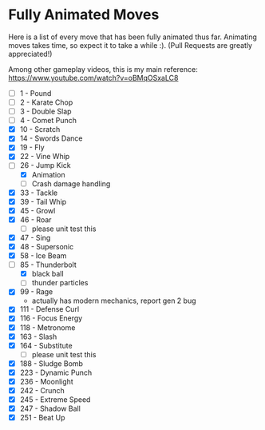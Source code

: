 # Fully Animated Moves

Here is a list of every move that has been fully animated thus far. Animating moves takes time, so expect it to take a while :). (Pull Requests are greatly appreciated!)

Among other gameplay videos, this is my main reference: https://www.youtube.com/watch?v=oBMqOSxaLC8

- [ ] 1 - Pound
- [ ] 2 - Karate Chop
- [ ] 3 - Double Slap
- [ ] 4 - Comet Punch
- [x] 10 - Scratch
- [x] 14 - Swords Dance 
- [x] 19 - Fly
- [x] 22 - Vine Whip
- [ ] 26 - Jump Kick
  - [x] Animation
  - [ ] Crash damage handling
- [x] 33 - Tackle
- [x] 39 - Tail Whip
- [x] 45 - Growl
- [x] 46 - Roar
  - [ ] please unit test this
- [x] 47 - Sing
- [x] 48 - Supersonic
- [x] 58 - Ice Beam
- [ ] 85 - Thunderbolt
  - [x] black ball
  - [ ] thunder particles
- [x] 99 - Rage
  - actually has modern mechanics, report gen 2 bug
- [x] 111 - Defense Curl
- [x] 116 - Focus Energy
- [x] 118 - Metronome
- [x] 163 - Slash
- [x] 164 - Substitute
  - [ ] please unit test this
- [x] 188 - Sludge Bomb
- [x] 223 - Dynamic Punch
- [x] 236 - Moonlight
- [x] 242 - Crunch
- [x] 245 - Extreme Speed
- [X] 247 - Shadow Ball
- [x] 251 - Beat Up
